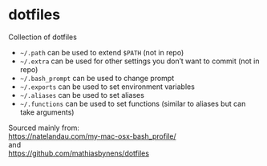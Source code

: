 # dotfiles
Collection of dotfiles

 * `~/.path` can be used to extend `$PATH` (not in repo)
 * `~/.extra` can be used for other settings you don’t want to commit (not in repo)
 * `~/.bash_prompt` can be used to change prompt
 * `~/.exports` can be used to set environment variables
 * `~/.aliases` can be used to set aliases
 * `~/.functions` can be used to set functions (similar to aliases but can take arguments)



Sourced mainly from:  
https://natelandau.com/my-mac-osx-bash_profile/  
and  
https://github.com/mathiasbynens/dotfiles
